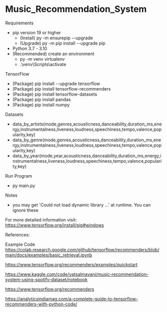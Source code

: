 # Music_Recommendation_System

Requirements

- pip version 19 or higher
  - (Install) py -m ensurepip --upgrade
  - (Upgrade) py -m pip install --upgrade pip
- Python 3.7 - 3.10
- (Recommended) create an environment
  - py -m venv virtualenv
  - .\venv\Scripts\activate

TensorFlow

- (Package) pip install --upgrade tensorflow
- (Package) pip install tensorflow-recommenders
- (Package) pip install tensorflow-datasets
- (Package) pip install pandas
- (Package) pip install numpy

Datasets

- data_by_artists(mode,genres,acousticness,danceability,duration_ms,energy,instrumentalness,liveness,loudness,speechiness,tempo,valence,popularity,key)
- data_by_genre(mode,genres,acousticness,danceability,duration_ms,energy,instrumentalness,liveness,loudness,speechiness,tempo,valence,popularity,key)
- data_by_year(mode,year,acousticness,danceability,duration_ms,energy,instrumentalness,liveness,loudness,speechiness,tempo,valence,popularity,key)

Run Program

- py main.py

Notes

- you may get 'Could not load dynamic library ...' at runtime. You can ignore these

For more detailed information visit: https://www.tensorflow.org/install/pip#windows

References:

Example Code
https://colab.research.google.com/github/tensorflow/recommenders/blob/main/docs/examples/basic_retrieval.ipynb

https://www.tensorflow.org/recommenders/examples/quickstart

https://www.kaggle.com/code/vatsalmavani/music-recommendation-system-using-spotify-dataset/notebook

https://www.tensorflow.org/recommenders

https://analyticsindiamag.com/a-complete-guide-to-tensorflow-recommenders-with-python-code/

